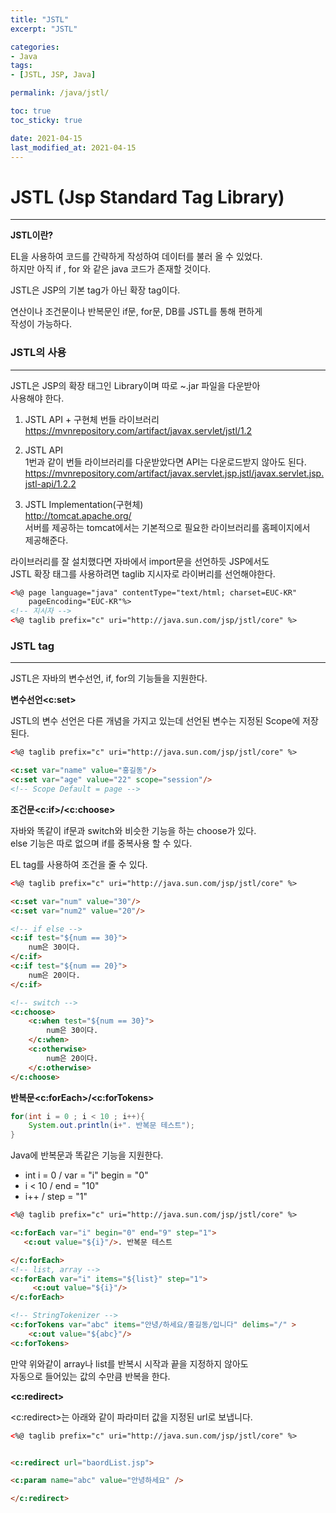 ```yaml
---
title: "JSTL"
excerpt: "JSTL"

categories:
- Java
tags:
- [JSTL, JSP, Java]

permalink: /java/jstl/

toc: true
toc_sticky: true

date: 2021-04-15
last_modified_at: 2021-04-15
---
```


# JSTL (Jsp Standard Tag Library)
---
**JSTL이란?**  

EL을 사용하여 코드를 간략하게 작성하여 데이터를 불러 올 수 있었다.  
하지만 아직 if , for 와 같은 java 코드가 존재할 것이다.  

JSTL은 JSP의 기본 tag가 아닌 확장 tag이다.  

연산이나 조건문이나 반복문인 if문, for문, DB를 JSTL를 통해 편하게  
작성이 가능하다.

### JSTL의 사용
---
JSTL은 JSP의 확장 태그인 Library이며 따로 ~.jar 파일을 다운받아  
사용해야 한다.

1. JSTL API + 구현체 번들 라이브러리
https://mvnrepository.com/artifact/javax.servlet/jstl/1.2

 2. JSTL API  
1번과 같이 번들 라이브러리를 다운받았다면 API는 다운로드받지 않아도 된다.  
https://mvnrepository.com/artifact/javax.servlet.jsp.jstl/javax.servlet.jsp.jstl-api/1.2.2
3. JSTL Implementation(구현체)  
http://tomcat.apache.org/  
서버를 제공하는 tomcat에서는 기본적으로 필요한 라이브러리를 홈페이지에서  
제공해준다. 

라이브러리를 잘 설치했다면 자바에서 import문을 선언하듯 JSP에서도  
JSTL 확장 태그를 사용하려면 taglib 지시자로 라이버리를 선언해야한다.
```html
<%@ page language="java" contentType="text/html; charset=EUC-KR"
    pageEncoding="EUC-KR"%>
<!-- 지시자 -->
<%@ taglib prefix="c" uri="http://java.sun.com/jsp/jstl/core" %>

```

### JSTL tag
---
JSTL은 자바의 변수선언, if, for의 기능들을 지원한다.


**변수선언\<c:set>**  

JSTL의 변수 선언은 다른 개념을 가지고 있는데 선언된 변수는 지정된 Scope에 저장된다.  

```html
<%@ taglib prefix="c" uri="http://java.sun.com/jsp/jstl/core" %>

<c:set var="name" value="홍길동"/>
<c:set var="age" value="22" scope="session"/>
<!-- Scope Default = page -->
```

**조건문\<c:if>/\<c:choose>**

자바와 똑같이 if문과 switch와 비슷한 기능을 하는 choose가 있다.  
else 기능은 따로 없으며 if를 중복사용 할 수 있다.   

EL tag를 사용하여 조건을 줄 수 있다. 

```html
<%@ taglib prefix="c" uri="http://java.sun.com/jsp/jstl/core" %>

<c:set var="num" value="30"/>
<c:set var="num2" value="20"/>

<!-- if else -->
<c:if test="${num == 30}">
    num은 30이다.
</c:if>
<c:if test="${num == 20}">
    num은 20이다.
</c:if>

<!-- switch -->
<c:choose>
    <c:when test="${num == 30}">
        num은 30이다.
    </c:when>
    <c:otherwise>
        num은 20이다.
    </c:otherwise>
</c:choose>
```

**반복문\<c:forEach>/\<c:forTokens>**

```java
for(int i = 0 ; i < 10 ; i++){
    System.out.println(i+". 반복문 테스트");
}
```
Java에 반복문과 똑같은 기능을 지원한다.
- int i = 0 / var = "i" begin = "0"
- i < 10 / end = "10"
- i++ / step = "1"

```html
<%@ taglib prefix="c" uri="http://java.sun.com/jsp/jstl/core" %>

<c:forEach var="i" begin="0" end="9" step="1">
   <c:out value="${i}"/>. 반복문 테스트 

</c:forEach>
<!-- list, array -->
<c:forEach var="i" items="${list}" step="1">
     <c:out value="${i}"/>
</c:forEach>

<!-- StringTokenizer -->
<c:forTokens var="abc" items="안녕/하세요/홍길동/입니다" delims="/" >
    <c:out value="${abc}"/>
<c:forTokens>
```
만약 위와같이 array나 list를 반복시 시작과 끝을 지정하지 않아도  
자동으로 들어있는 값의 수만큼 반복을 한다.

**\<c:redirect>**  


<c:redirect>는 아래와 같이 파라미터 값을 지정된 url로 보냅니다.
```html
<%@ taglib prefix="c" uri="http://java.sun.com/jsp/jstl/core" %>


<c:redirect url="baordList.jsp">

<c:param name="abc" value="안녕하세요" />

</c:redirect>
```


